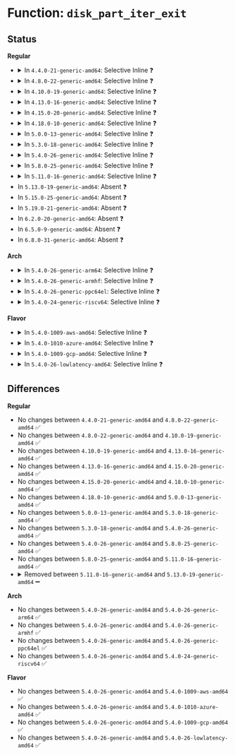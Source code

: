 # Function: <code>disk_part_iter_exit</code>

## Status
<b>Regular</b>
<ul>
<li>
<details>
<summary>In <code>4.4.0-21-generic-amd64</code>: Selective Inline ❓</summary>

```c
void disk_part_iter_exit(struct disk_part_iter * piter)
```

```json
{
  "name": "disk_part_iter_exit",
  "collision_type": "Unique Global",
  "inline_type": "Selective",
  "funcs": [
    {
      "addr": 18446744071582816880,
      "name": "disk_part_iter_exit",
      "external": true,
      "loc": "block/genhd.c:188",
      "file": "block/genhd.c",
      "inline": "not declared, inlined",
      "caller_inline": [
        "block/genhd.c:set_disk_ro",
        "block/genhd.c:diskstats_show",
        "block/genhd.c:add_disk",
        "block/genhd.c:printk_all_partitions",
        "block/genhd.c:del_gendisk"
      ],
      "caller_func": [
        "block/ioctl.c:blkpg_ioctl",
        "block/ioctl.c:blkpg_ioctl",
        "block/ioctl.c:blkpg_ioctl",
        "block/ioctl.c:blkpg_ioctl"
      ]
    }
  ],
  "symbols": [
    {
      "addr": 18446744071582816880,
      "name": "disk_part_iter_exit",
      "section": ".text",
      "bind": "STB_GLOBAL",
      "size": 42
    }
  ]
}
```
</details>
</li>
<li>
<details>
<summary>In <code>4.8.0-22-generic-amd64</code>: Selective Inline ❓</summary>

```c
void disk_part_iter_exit(struct disk_part_iter * piter)
```

```json
{
  "name": "disk_part_iter_exit",
  "collision_type": "Unique Global",
  "inline_type": "Selective",
  "funcs": [
    {
      "addr": 18446744071583096846,
      "name": "disk_part_iter_exit",
      "external": true,
      "loc": "block/genhd.c:189",
      "file": "block/genhd.c",
      "inline": "not declared, inlined",
      "caller_inline": [
        "block/genhd.c:set_disk_ro",
        "block/genhd.c:diskstats_show",
        "block/genhd.c:printk_all_partitions",
        "block/genhd.c:del_gendisk",
        "block/genhd.c:device_add_disk"
      ],
      "caller_func": [
        "block/ioctl.c:blkpg_ioctl",
        "block/ioctl.c:blkpg_ioctl",
        "block/ioctl.c:blkpg_ioctl",
        "block/ioctl.c:blkpg_ioctl"
      ]
    }
  ],
  "symbols": [
    {
      "addr": 18446744071583096032,
      "name": "disk_part_iter_exit",
      "section": ".text",
      "bind": "STB_GLOBAL",
      "size": 42
    }
  ]
}
```
</details>
</li>
<li>
<details>
<summary>In <code>4.10.0-19-generic-amd64</code>: Selective Inline ❓</summary>

```c
void disk_part_iter_exit(struct disk_part_iter * piter)
```

```json
{
  "name": "disk_part_iter_exit",
  "collision_type": "Unique Global",
  "inline_type": "Selective",
  "funcs": [
    {
      "addr": 18446744071583208350,
      "name": "disk_part_iter_exit",
      "external": true,
      "loc": "block/genhd.c:189",
      "file": "block/genhd.c",
      "inline": "not declared, inlined",
      "caller_inline": [
        "block/genhd.c:set_disk_ro",
        "block/genhd.c:diskstats_show",
        "block/genhd.c:printk_all_partitions",
        "block/genhd.c:del_gendisk",
        "block/genhd.c:device_add_disk"
      ],
      "caller_func": [
        "block/ioctl.c:blkpg_ioctl",
        "block/ioctl.c:blkpg_ioctl",
        "block/ioctl.c:blkpg_ioctl",
        "block/ioctl.c:blkpg_ioctl"
      ]
    }
  ],
  "symbols": [
    {
      "addr": 18446744071583207536,
      "name": "disk_part_iter_exit",
      "section": ".text",
      "bind": "STB_GLOBAL",
      "size": 42
    }
  ]
}
```
</details>
</li>
<li>
<details>
<summary>In <code>4.13.0-16-generic-amd64</code>: Selective Inline ❓</summary>

```c
void disk_part_iter_exit(struct disk_part_iter * piter)
```

```json
{
  "name": "disk_part_iter_exit",
  "collision_type": "Unique Global",
  "inline_type": "Selective",
  "funcs": [
    {
      "addr": 18446744071583266433,
      "name": "disk_part_iter_exit",
      "external": true,
      "loc": "block/genhd.c:189",
      "file": "block/genhd.c",
      "inline": "not declared, inlined",
      "caller_inline": [
        "block/genhd.c:set_disk_ro",
        "block/genhd.c:diskstats_show",
        "block/genhd.c:printk_all_partitions",
        "block/genhd.c:del_gendisk",
        "block/genhd.c:device_add_disk"
      ],
      "caller_func": [
        "block/ioctl.c:blkpg_ioctl",
        "block/ioctl.c:blkpg_ioctl",
        "block/ioctl.c:blkpg_ioctl",
        "block/ioctl.c:blkpg_ioctl"
      ]
    }
  ],
  "symbols": [
    {
      "addr": 18446744071583265712,
      "name": "disk_part_iter_exit",
      "section": ".text",
      "bind": "STB_GLOBAL",
      "size": 42
    }
  ]
}
```
</details>
</li>
<li>
<details>
<summary>In <code>4.15.0-20-generic-amd64</code>: Selective Inline ❓</summary>

```c
void disk_part_iter_exit(struct disk_part_iter * piter)
```

```json
{
  "name": "disk_part_iter_exit",
  "collision_type": "Unique Global",
  "inline_type": "Selective",
  "funcs": [
    {
      "addr": 18446744071583446113,
      "name": "disk_part_iter_exit",
      "external": true,
      "loc": "block/genhd.c:226",
      "file": "block/genhd.c",
      "inline": "not declared, inlined",
      "caller_inline": [
        "block/genhd.c:set_disk_ro",
        "block/genhd.c:diskstats_show",
        "block/genhd.c:printk_all_partitions",
        "block/genhd.c:del_gendisk",
        "block/genhd.c:device_add_disk"
      ],
      "caller_func": [
        "block/ioctl.c:blkpg_ioctl",
        "block/ioctl.c:blkpg_ioctl",
        "block/ioctl.c:blkpg_ioctl",
        "block/ioctl.c:blkpg_ioctl"
      ]
    }
  ],
  "symbols": [
    {
      "addr": 18446744071583445360,
      "name": "disk_part_iter_exit",
      "section": ".text",
      "bind": "STB_GLOBAL",
      "size": 42
    }
  ]
}
```
</details>
</li>
<li>
<details>
<summary>In <code>4.18.0-10-generic-amd64</code>: Selective Inline ❓</summary>

```c
void disk_part_iter_exit(struct disk_part_iter * piter)
```

```json
{
  "name": "disk_part_iter_exit",
  "collision_type": "Unique Global",
  "inline_type": "Selective",
  "funcs": [
    {
      "addr": 18446744071583657345,
      "name": "disk_part_iter_exit",
      "external": true,
      "loc": "block/genhd.c:238",
      "file": "block/genhd.c",
      "inline": "not declared, inlined",
      "caller_inline": [
        "block/genhd.c:set_disk_ro",
        "block/genhd.c:diskstats_show",
        "block/genhd.c:printk_all_partitions",
        "block/genhd.c:del_gendisk",
        "block/genhd.c:__device_add_disk"
      ],
      "caller_func": [
        "block/ioctl.c:blkpg_ioctl",
        "block/ioctl.c:blkpg_ioctl",
        "block/ioctl.c:blkpg_ioctl",
        "block/ioctl.c:blkpg_ioctl"
      ]
    }
  ],
  "symbols": [
    {
      "addr": 18446744071583656624,
      "name": "disk_part_iter_exit",
      "section": ".text",
      "bind": "STB_GLOBAL",
      "size": 42
    }
  ]
}
```
</details>
</li>
<li>
<details>
<summary>In <code>5.0.0-13-generic-amd64</code>: Selective Inline ❓</summary>

```c
void disk_part_iter_exit(struct disk_part_iter * piter)
```

```json
{
  "name": "disk_part_iter_exit",
  "collision_type": "Unique Global",
  "inline_type": "Selective",
  "funcs": [
    {
      "addr": 18446744071583763617,
      "name": "disk_part_iter_exit",
      "external": true,
      "loc": "block/genhd.c:251",
      "file": "block/genhd.c",
      "inline": "not declared, inlined",
      "caller_inline": [
        "block/genhd.c:set_disk_ro",
        "block/genhd.c:diskstats_show",
        "block/genhd.c:printk_all_partitions",
        "block/genhd.c:del_gendisk",
        "block/genhd.c:__device_add_disk"
      ],
      "caller_func": [
        "block/ioctl.c:blkpg_ioctl",
        "block/ioctl.c:blkpg_ioctl",
        "block/ioctl.c:blkpg_ioctl",
        "block/ioctl.c:blkpg_ioctl"
      ]
    }
  ],
  "symbols": [
    {
      "addr": 18446744071583762896,
      "name": "disk_part_iter_exit",
      "section": ".text",
      "bind": "STB_GLOBAL",
      "size": 42
    }
  ]
}
```
</details>
</li>
<li>
<details>
<summary>In <code>5.3.0-18-generic-amd64</code>: Selective Inline ❓</summary>

```c
void disk_part_iter_exit(struct disk_part_iter * piter)
```

```json
{
  "name": "disk_part_iter_exit",
  "collision_type": "Unique Global",
  "inline_type": "Selective",
  "funcs": [
    {
      "addr": 18446744071583953105,
      "name": "disk_part_iter_exit",
      "external": true,
      "loc": "block/genhd.c:252",
      "file": "block/genhd.c",
      "inline": "not declared, inlined",
      "caller_inline": [
        "block/genhd.c:set_disk_ro",
        "block/genhd.c:diskstats_show",
        "block/genhd.c:printk_all_partitions",
        "block/genhd.c:del_gendisk",
        "block/genhd.c:__device_add_disk"
      ],
      "caller_func": [
        "block/ioctl.c:blkpg_ioctl",
        "block/ioctl.c:blkpg_ioctl",
        "block/ioctl.c:blkpg_ioctl",
        "block/ioctl.c:blkpg_ioctl"
      ]
    }
  ],
  "symbols": [
    {
      "addr": 18446744071583952368,
      "name": "disk_part_iter_exit",
      "section": ".text",
      "bind": "STB_GLOBAL",
      "size": 42
    }
  ]
}
```
</details>
</li>
<li>
<details>
<summary>In <code>5.4.0-26-generic-amd64</code>: Selective Inline ❓</summary>

```c
void disk_part_iter_exit(struct disk_part_iter * piter)
```

```json
{
  "name": "disk_part_iter_exit",
  "collision_type": "Unique Global",
  "inline_type": "Selective",
  "funcs": [
    {
      "addr": 18446744071584056577,
      "name": "disk_part_iter_exit",
      "external": true,
      "loc": "block/genhd.c:252",
      "file": "block/genhd.c",
      "inline": "not declared, inlined",
      "caller_inline": [
        "block/genhd.c:set_disk_ro",
        "block/genhd.c:diskstats_show",
        "block/genhd.c:printk_all_partitions",
        "block/genhd.c:del_gendisk",
        "block/genhd.c:__device_add_disk"
      ],
      "caller_func": [
        "block/ioctl.c:blkpg_ioctl",
        "block/ioctl.c:blkpg_ioctl",
        "block/ioctl.c:blkpg_ioctl",
        "block/ioctl.c:blkpg_ioctl"
      ]
    }
  ],
  "symbols": [
    {
      "addr": 18446744071584055856,
      "name": "disk_part_iter_exit",
      "section": ".text",
      "bind": "STB_GLOBAL",
      "size": 42
    }
  ]
}
```
</details>
</li>
<li>
<details>
<summary>In <code>5.8.0-25-generic-amd64</code>: Selective Inline ❓</summary>

```c
void disk_part_iter_exit(struct disk_part_iter * piter)
```

```json
{
  "name": "disk_part_iter_exit",
  "collision_type": "Unique Global",
  "inline_type": "Selective",
  "funcs": [
    {
      "addr": 18446744071584451969,
      "name": "disk_part_iter_exit",
      "external": true,
      "loc": "block/genhd.c:288",
      "file": "block/genhd.c",
      "inline": "not declared, inlined",
      "caller_inline": [
        "block/genhd.c:set_disk_ro",
        "block/genhd.c:diskstats_show",
        "block/genhd.c:printk_all_partitions",
        "block/genhd.c:del_gendisk",
        "block/genhd.c:register_disk"
      ],
      "caller_func": [
        "block/partitions/core.c:blk_drop_partitions",
        "block/partitions/core.c:partition_overlaps"
      ]
    }
  ],
  "symbols": [
    {
      "addr": 18446744071584451824,
      "name": "disk_part_iter_exit",
      "section": ".text",
      "bind": "STB_GLOBAL",
      "size": 45
    }
  ]
}
```
</details>
</li>
<li>
<details>
<summary>In <code>5.11.0-16-generic-amd64</code>: Selective Inline ❓</summary>

```c
void disk_part_iter_exit(struct disk_part_iter * piter)
```

```json
{
  "name": "disk_part_iter_exit",
  "collision_type": "Unique Global",
  "inline_type": "Selective",
  "funcs": [
    {
      "addr": 18446744071584572266,
      "name": "disk_part_iter_exit",
      "external": true,
      "loc": "block/genhd.c:281",
      "file": "block/genhd.c",
      "inline": "not declared, inlined",
      "caller_inline": [
        "block/genhd.c:set_disk_ro",
        "block/genhd.c:diskstats_show",
        "block/genhd.c:printk_all_partitions",
        "block/genhd.c:del_gendisk",
        "block/genhd.c:register_disk",
        "block/genhd.c:disk_part_iter_next"
      ],
      "caller_func": [
        "block/partitions/core.c:blk_drop_partitions",
        "block/partitions/core.c:partition_overlaps"
      ]
    }
  ],
  "symbols": [
    {
      "addr": 18446744071584568080,
      "name": "disk_part_iter_exit",
      "section": ".text",
      "bind": "STB_GLOBAL",
      "size": 41
    }
  ]
}
```
</details>
</li>
<li>
In <code>5.13.0-19-generic-amd64</code>: Absent ❓
</li>
<li>
In <code>5.15.0-25-generic-amd64</code>: Absent ❓
</li>
<li>
In <code>5.19.0-21-generic-amd64</code>: Absent ❓
</li>
<li>
In <code>6.2.0-20-generic-amd64</code>: Absent ❓
</li>
<li>
In <code>6.5.0-9-generic-amd64</code>: Absent ❓
</li>
<li>
In <code>6.8.0-31-generic-amd64</code>: Absent ❓
</li>
</ul>
<b>Arch</b>
<ul>
<li>
<details>
<summary>In <code>5.4.0-26-generic-arm64</code>: Selective Inline ❓</summary>

```c
void disk_part_iter_exit(struct disk_part_iter * piter)
```

```json
{
  "name": "disk_part_iter_exit",
  "collision_type": "Unique Global",
  "inline_type": "Selective",
  "funcs": [
    {
      "addr": 18446603336495896708,
      "name": "disk_part_iter_exit",
      "external": true,
      "loc": "block/genhd.c:252",
      "file": "block/genhd.c",
      "inline": "not declared, inlined",
      "caller_inline": [
        "block/genhd.c:set_disk_ro",
        "block/genhd.c:diskstats_show",
        "block/genhd.c:printk_all_partitions",
        "block/genhd.c:del_gendisk",
        "block/genhd.c:__device_add_disk"
      ],
      "caller_func": [
        "block/ioctl.c:blkpg_ioctl",
        "block/ioctl.c:blkpg_ioctl",
        "block/ioctl.c:blkpg_ioctl",
        "block/ioctl.c:blkpg_ioctl"
      ]
    }
  ],
  "symbols": [
    {
      "addr": 18446603336495895712,
      "name": "disk_part_iter_exit",
      "section": ".text",
      "bind": "STB_GLOBAL",
      "size": 56
    }
  ]
}
```
</details>
</li>
<li>
<details>
<summary>In <code>5.4.0-26-generic-armhf</code>: Selective Inline ❓</summary>

```c
void disk_part_iter_exit(struct disk_part_iter * piter)
```

```json
{
  "name": "disk_part_iter_exit",
  "collision_type": "Unique Global",
  "inline_type": "Selective",
  "funcs": [
    {
      "addr": 3229243592,
      "name": "disk_part_iter_exit",
      "external": true,
      "loc": "block/genhd.c:252",
      "file": "block/genhd.c",
      "inline": "not declared, inlined",
      "caller_inline": [
        "block/genhd.c:set_disk_ro",
        "block/genhd.c:diskstats_show",
        "block/genhd.c:printk_all_partitions",
        "block/genhd.c:del_gendisk",
        "block/genhd.c:__device_add_disk"
      ],
      "caller_func": [
        "block/ioctl.c:blkpg_ioctl",
        "block/ioctl.c:blkpg_ioctl",
        "block/ioctl.c:blkpg_ioctl",
        "block/ioctl.c:blkpg_ioctl"
      ]
    }
  ],
  "symbols": [
    {
      "addr": 3229238852,
      "name": "disk_part_iter_exit",
      "section": ".text",
      "bind": "STB_GLOBAL",
      "size": 56
    }
  ]
}
```
</details>
</li>
<li>
<details>
<summary>In <code>5.4.0-26-generic-ppc64el</code>: Selective Inline ❓</summary>

```c
void disk_part_iter_exit(struct disk_part_iter * piter)
```

```json
{
  "name": "disk_part_iter_exit",
  "collision_type": "Unique Global",
  "inline_type": "Selective",
  "funcs": [
    {
      "addr": 13835058055290102148,
      "name": "disk_part_iter_exit",
      "external": true,
      "loc": "block/genhd.c:252",
      "file": "block/genhd.c",
      "inline": "not declared, inlined",
      "caller_inline": [
        "block/genhd.c:set_disk_ro",
        "block/genhd.c:diskstats_show",
        "block/genhd.c:printk_all_partitions",
        "block/genhd.c:del_gendisk",
        "block/genhd.c:__device_add_disk"
      ],
      "caller_func": [
        "block/ioctl.c:blkpg_ioctl",
        "block/ioctl.c:blkpg_ioctl",
        "block/ioctl.c:blkpg_ioctl",
        "block/ioctl.c:blkpg_ioctl"
      ]
    }
  ],
  "symbols": [
    {
      "addr": 13835058055290100528,
      "name": "disk_part_iter_exit",
      "section": ".text",
      "bind": "STB_GLOBAL",
      "size": 88
    }
  ]
}
```
</details>
</li>
<li>
<details>
<summary>In <code>5.4.0-24-generic-riscv64</code>: Selective Inline ❓</summary>

```c
void disk_part_iter_exit(struct disk_part_iter * piter)
```

```json
{
  "name": "disk_part_iter_exit",
  "collision_type": "Unique Global",
  "inline_type": "Selective",
  "funcs": [
    {
      "addr": 18446743936275013470,
      "name": "disk_part_iter_exit",
      "external": true,
      "loc": "block/genhd.c:252",
      "file": "block/genhd.c",
      "inline": "not declared, inlined",
      "caller_inline": [
        "block/genhd.c:set_disk_ro",
        "block/genhd.c:diskstats_show",
        "block/genhd.c:printk_all_partitions",
        "block/genhd.c:del_gendisk",
        "block/genhd.c:__device_add_disk"
      ],
      "caller_func": [
        "block/ioctl.c:blkpg_ioctl",
        "block/ioctl.c:blkpg_ioctl",
        "block/ioctl.c:blkpg_ioctl",
        "block/ioctl.c:blkpg_ioctl"
      ]
    }
  ],
  "symbols": [
    {
      "addr": 18446743936275012688,
      "name": "disk_part_iter_exit",
      "section": ".text",
      "bind": "STB_GLOBAL",
      "size": 52
    }
  ]
}
```
</details>
</li>
</ul>
<b>Flavor</b>
<ul>
<li>
<details>
<summary>In <code>5.4.0-1009-aws-amd64</code>: Selective Inline ❓</summary>

```c
void disk_part_iter_exit(struct disk_part_iter * piter)
```

```json
{
  "name": "disk_part_iter_exit",
  "collision_type": "Unique Global",
  "inline_type": "Selective",
  "funcs": [
    {
      "addr": 18446744071584025313,
      "name": "disk_part_iter_exit",
      "external": true,
      "loc": "block/genhd.c:252",
      "file": "block/genhd.c",
      "inline": "not declared, inlined",
      "caller_inline": [
        "block/genhd.c:set_disk_ro",
        "block/genhd.c:diskstats_show",
        "block/genhd.c:printk_all_partitions",
        "block/genhd.c:del_gendisk",
        "block/genhd.c:__device_add_disk"
      ],
      "caller_func": [
        "block/ioctl.c:blkpg_ioctl",
        "block/ioctl.c:blkpg_ioctl",
        "block/ioctl.c:blkpg_ioctl",
        "block/ioctl.c:blkpg_ioctl"
      ]
    }
  ],
  "symbols": [
    {
      "addr": 18446744071584024592,
      "name": "disk_part_iter_exit",
      "section": ".text",
      "bind": "STB_GLOBAL",
      "size": 42
    }
  ]
}
```
</details>
</li>
<li>
<details>
<summary>In <code>5.4.0-1010-azure-amd64</code>: Selective Inline ❓</summary>

```c
void disk_part_iter_exit(struct disk_part_iter * piter)
```

```json
{
  "name": "disk_part_iter_exit",
  "collision_type": "Unique Global",
  "inline_type": "Selective",
  "funcs": [
    {
      "addr": 18446744071583961121,
      "name": "disk_part_iter_exit",
      "external": true,
      "loc": "block/genhd.c:252",
      "file": "block/genhd.c",
      "inline": "not declared, inlined",
      "caller_inline": [
        "block/genhd.c:set_disk_ro",
        "block/genhd.c:diskstats_show",
        "block/genhd.c:printk_all_partitions",
        "block/genhd.c:del_gendisk",
        "block/genhd.c:__device_add_disk"
      ],
      "caller_func": [
        "block/ioctl.c:blkpg_ioctl",
        "block/ioctl.c:blkpg_ioctl",
        "block/ioctl.c:blkpg_ioctl",
        "block/ioctl.c:blkpg_ioctl"
      ]
    }
  ],
  "symbols": [
    {
      "addr": 18446744071583960400,
      "name": "disk_part_iter_exit",
      "section": ".text",
      "bind": "STB_GLOBAL",
      "size": 42
    }
  ]
}
```
</details>
</li>
<li>
<details>
<summary>In <code>5.4.0-1009-gcp-amd64</code>: Selective Inline ❓</summary>

```c
void disk_part_iter_exit(struct disk_part_iter * piter)
```

```json
{
  "name": "disk_part_iter_exit",
  "collision_type": "Unique Global",
  "inline_type": "Selective",
  "funcs": [
    {
      "addr": 18446744071584009073,
      "name": "disk_part_iter_exit",
      "external": true,
      "loc": "block/genhd.c:252",
      "file": "block/genhd.c",
      "inline": "not declared, inlined",
      "caller_inline": [
        "block/genhd.c:set_disk_ro",
        "block/genhd.c:diskstats_show",
        "block/genhd.c:printk_all_partitions",
        "block/genhd.c:del_gendisk",
        "block/genhd.c:__device_add_disk"
      ],
      "caller_func": [
        "block/ioctl.c:blkpg_ioctl",
        "block/ioctl.c:blkpg_ioctl",
        "block/ioctl.c:blkpg_ioctl",
        "block/ioctl.c:blkpg_ioctl"
      ]
    }
  ],
  "symbols": [
    {
      "addr": 18446744071584008352,
      "name": "disk_part_iter_exit",
      "section": ".text",
      "bind": "STB_GLOBAL",
      "size": 42
    }
  ]
}
```
</details>
</li>
<li>
<details>
<summary>In <code>5.4.0-26-lowlatency-amd64</code>: Selective Inline ❓</summary>

```c
void disk_part_iter_exit(struct disk_part_iter * piter)
```

```json
{
  "name": "disk_part_iter_exit",
  "collision_type": "Unique Global",
  "inline_type": "Selective",
  "funcs": [
    {
      "addr": 18446744071584111579,
      "name": "disk_part_iter_exit",
      "external": true,
      "loc": "block/genhd.c:252",
      "file": "block/genhd.c",
      "inline": "not declared, inlined",
      "caller_inline": [
        "block/genhd.c:set_disk_ro",
        "block/genhd.c:diskstats_show",
        "block/genhd.c:printk_all_partitions",
        "block/genhd.c:del_gendisk",
        "block/genhd.c:__device_add_disk"
      ],
      "caller_func": [
        "block/ioctl.c:blkpg_ioctl",
        "block/ioctl.c:blkpg_ioctl",
        "block/ioctl.c:blkpg_ioctl",
        "block/ioctl.c:blkpg_ioctl"
      ]
    }
  ],
  "symbols": [
    {
      "addr": 18446744071584110848,
      "name": "disk_part_iter_exit",
      "section": ".text",
      "bind": "STB_GLOBAL",
      "size": 42
    }
  ]
}
```
</details>
</li>
</ul>

## Differences
<b>Regular</b>
<ul>
<li>
No changes between <code>4.4.0-21-generic-amd64</code> and <code>4.8.0-22-generic-amd64</code> ✅
</li>
<li>
No changes between <code>4.8.0-22-generic-amd64</code> and <code>4.10.0-19-generic-amd64</code> ✅
</li>
<li>
No changes between <code>4.10.0-19-generic-amd64</code> and <code>4.13.0-16-generic-amd64</code> ✅
</li>
<li>
No changes between <code>4.13.0-16-generic-amd64</code> and <code>4.15.0-20-generic-amd64</code> ✅
</li>
<li>
No changes between <code>4.15.0-20-generic-amd64</code> and <code>4.18.0-10-generic-amd64</code> ✅
</li>
<li>
No changes between <code>4.18.0-10-generic-amd64</code> and <code>5.0.0-13-generic-amd64</code> ✅
</li>
<li>
No changes between <code>5.0.0-13-generic-amd64</code> and <code>5.3.0-18-generic-amd64</code> ✅
</li>
<li>
No changes between <code>5.3.0-18-generic-amd64</code> and <code>5.4.0-26-generic-amd64</code> ✅
</li>
<li>
No changes between <code>5.4.0-26-generic-amd64</code> and <code>5.8.0-25-generic-amd64</code> ✅
</li>
<li>
No changes between <code>5.8.0-25-generic-amd64</code> and <code>5.11.0-16-generic-amd64</code> ✅
</li>
<li>
<details>
<summary>Removed between <code>5.11.0-16-generic-amd64</code> and <code>5.13.0-19-generic-amd64</code> ➖</summary>

```c
void disk_part_iter_exit(struct disk_part_iter * piter)
```
</details>
</li>
</ul>
<b>Arch</b>
<ul>
<li>
No changes between <code>5.4.0-26-generic-amd64</code> and <code>5.4.0-26-generic-arm64</code> ✅
</li>
<li>
No changes between <code>5.4.0-26-generic-amd64</code> and <code>5.4.0-26-generic-armhf</code> ✅
</li>
<li>
No changes between <code>5.4.0-26-generic-amd64</code> and <code>5.4.0-26-generic-ppc64el</code> ✅
</li>
<li>
No changes between <code>5.4.0-26-generic-amd64</code> and <code>5.4.0-24-generic-riscv64</code> ✅
</li>
</ul>
<b>Flavor</b>
<ul>
<li>
No changes between <code>5.4.0-26-generic-amd64</code> and <code>5.4.0-1009-aws-amd64</code> ✅
</li>
<li>
No changes between <code>5.4.0-26-generic-amd64</code> and <code>5.4.0-1010-azure-amd64</code> ✅
</li>
<li>
No changes between <code>5.4.0-26-generic-amd64</code> and <code>5.4.0-1009-gcp-amd64</code> ✅
</li>
<li>
No changes between <code>5.4.0-26-generic-amd64</code> and <code>5.4.0-26-lowlatency-amd64</code> ✅
</li>
</ul>
